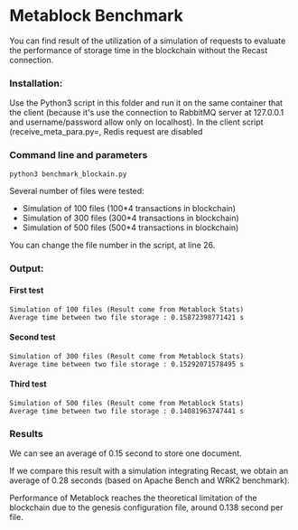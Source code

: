 # Metablock Benchmark

You can find result of the utilization of a simulation of requests to evaluate the performance of storage time in the
blockchain without the Recast connection.

### Installation:

Use the Python3 script in this folder and run it on the same container that the client (because it's use the connection
to RabbitMQ server at 127.0.0.1 and username/password allow only on localhost).
In the client script (receive_meta_para.py=, Redis request are disabled

### Command line and parameters

``` bash
python3 benchmark_blockain.py
```

Several number of files were tested:
* Simulation of 100 files (100*4 transactions in blockchain)
* Simulation of 300 files (300*4 transactions in blockchain)
* Simulation of 500 files (500*4 transactions in blockchain)

You can change the file number in the script, at line 26.

### Output:

#### First test
```
Simulation of 100 files (Result come from Metablock Stats)
Average time between two file storage : 0.15872398771421 s       
```


#### Second test
```
Simulation of 300 files (Result come from Metablock Stats)
Average time between two file storage : 0.15292071578495 s           
```


#### Third test

```
Simulation of 500 files (Result come from Metablock Stats)
Average time between two file storage : 0.14081963747441 s        
```

### Results

We can see an average of 0.15 second to store one document.

If we compare this result with a simulation integrating Recast, we obtain an average of 0.28 seconds (based on Apache Bench
and WRK2 benchmark).

Performance of Metablock reaches the theoretical limitation of the blockchain due to the genesis configuration file, around
0.138 second per file. 
